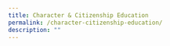 ```yaml
---
title: Character & Citizenship Education
permalink: /character-citizenship-education/
description: ""
---
```

